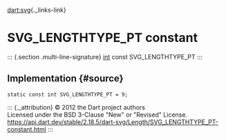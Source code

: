 [dart:svg](../../dart-svg/dart-svg-library){._links-link}

SVG\_LENGTHTYPE\_PT constant
============================

::: {.section .multi-line-signature}
[int](../../dart-core/int-class) const SVG\_LENGTHTYPE\_PT
:::

Implementation {#source}
--------------

``` {.language-dart data-language="dart"}
static const int SVG_LENGTHTYPE_PT = 9;
```

::: {._attribution}
© 2012 the Dart project authors\
Licensed under the BSD 3-Clause \"New\" or \"Revised\" License.\
<https://api.dart.dev/stable/2.18.5/dart-svg/Length/SVG_LENGTHTYPE_PT-constant.html>
:::
